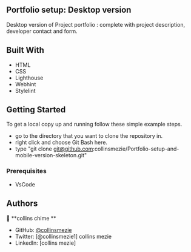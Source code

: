 ## Portfolio setup: Desktop version

Desktop version of Project portfolio :
complete with project description, developer contact and form. 



## Built With

- HTML
- CSS
- Lighthouse
- Webhint
- Stylelint

## Getting Started
To get a local copy up and running follow these simple example steps.

- go to the directory that you want to clone the repository in.
- right click and choose Git Bash here.
- type "git clone git@github.com:collinsmezie/Portfolio-setup-and-mobile-version-skeleton.git"

### Prerequisites
- VsCode

## Authors
👤 **collins chime **

- GitHub: [@collinsmezie](https://github.com/collinsmezie)
- Twitter: [@collinsmezie1] collins mezie
- LinkedIn: [collins mezie]

